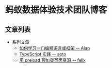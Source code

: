 # 蚂蚁数据体验技术团队博客

## 文章列表

* 系列文章
    * [如何学习一门编程语言或框架 -- Alan](https://github.com/ProtoTeam/blog/blob/master/201803/1.md)
    * [TypeScript 实践 -- aoto](https://github.com/ProtoTeam/blog/blob/master/201803/2.md)
    * [用 preload 预加载页面资源 -- felix](https://github.com/ProtoTeam/blog/blob/master/201802/1.md)